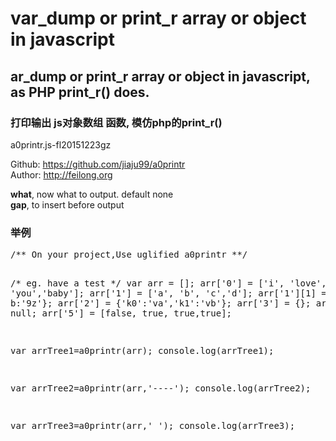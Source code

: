 # var_dump or print_r array or object in javascript
<h2>ar_dump or print_r array or object in javascript, as PHP print_r() does.</h2>
<h3>打印输出 js对象数组 函数, 模仿php的print_r()</h3>
<p>a0printr.js-fl20151223gz</p>

<p>
Github: <a href="https://github.com/jiaju99/a0printr" target="_blank">https://github.com/jiaju99/a0printr</a><br>
Author: <a href="http://feilong.org" target="_blank">http://feilong.org</a></p>
<p><b>what</b>, now what to output. default none<br>
<b>gap</b>,  to insert before output</p>


<h3>举例</h3>
<pre>
/** On your project,Use uglified a0printr **/

/* eg. have a test */
var arr = [];
arr['0'] = ['i', 'love', 'you','baby'];
arr['1'] = ['a', 'b', 'c','d'];
arr['1'][1] = {a:'6y', b:'9z'};
arr['2'] = {'k0':'va','k1':'vb'};
arr['3'] = {};
arr['4'] = null;
arr['5'] = [false, true, true,true];



var arrTree1=a0printr(arr);
console.log(arrTree1);

var arrTree2=a0printr(arr,'----');
console.log(arrTree2);

var arrTree3=a0printr(arr,'    ');
console.log(arrTree3);
</pre>
